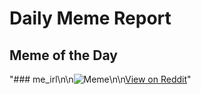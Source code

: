 # Daily Meme Report

## Meme of the Day
"### me_irl\n\n![Meme](https://i.redd.it/y7aqpba68rce1.png)\n\n[View on Reddit](https://redd.it/1i0csfo)"

